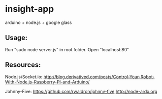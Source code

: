 insight-app
===========

arduino + node.js + google glass

Usage:
------
Run "sudo node server.js" in root folder.
Open "localhost:80"

Resources:
----------
Node.js/Socket.io:
http://blog.derivatived.com/posts/Control-Your-Robot-With-Node.js-Raspberry-PI-and-Arduino/

Johnny-Five:
https://github.com/rwaldron/johnny-five
http://node-ardx.org